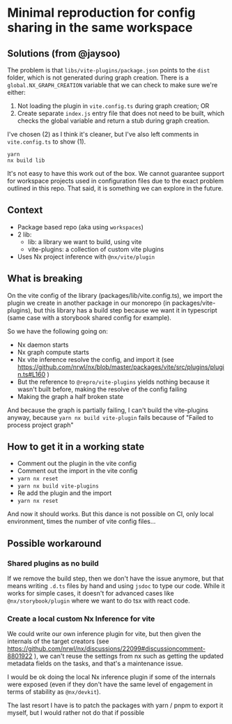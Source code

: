 # Minimal reproduction for config sharing in the same workspace

## Solutions (from @jaysoo)

The problem is that `libs/vite-plugins/package.json` points to the `dist` folder, which is not generated during graph creation. There is a `global.NX_GRAPH_CREATION` variable that we can check to make sure we're either:

1. Not loading the plugin in `vite.config.ts` during graph creation; OR
2. Create separate `index.js` entry file that does not need to be built, which checks the global variable and return a stub during graph creation.


I've chosen (2) as I think it's cleaner, but I've also left comments in `vite.config.ts` to show (1).


```shell
yarn
nx build lib
```

It's not easy to have this work out of the box. We cannot guarantee support for workspace projects used in configuration files due to the exact problem outlined in this repo. That said, it is something we can explore in the future.


## Context

- Package based repo (aka using `workspaces`)
- 2 lib:
  - lib: a library we want to build, using vite
  - vite-plugins: a collection of custom vite plugins
- Uses Nx project inference with `@nx/vite/plugin`

## What is breaking

On the vite config of the library (packages/lib/vite.config.ts), we import the plugin we create in another package in our monorepo (in packages/vite-plugins), but this library has a build step because we want it in typescript (same case with a storybook shared config for example).

So we have the following going on:

- Nx daemon starts
- Nx graph compute starts
- Nx vite inference resolve the config, and import it (see https://github.com/nrwl/nx/blob/master/packages/vite/src/plugins/plugin.ts#L160 )
- But the reference to `@repro/vite-plugins` yields nothing because it wasn't built before, making the resolve of the config failing
- Making the graph a half broken state

And because the graph is partially failing, I can't build the vite-plugins anyway, because `yarn nx build vite-plugin` fails because of "Failed to process project graph"

## How to get it in a working state

- Comment out the plugin in the vite config
- Comment out the import in the vite config
- `yarn nx reset`
- `yarn nx build vite-plugins`
- Re add the plugin and the import
- `yarn nx reset`

And now it should works. But this dance is not possible on CI, only local environment, times the number of vite config files...

## Possible workaround

### Shared plugins as no build

If we remove the build step, then we don't have the issue anymore, but that means writing `.d.ts` files by hand and using `jsdoc` to type our code. While it works for simple cases, it doesn't for advanced cases like `@nx/storybook/plugin` where we want to do tsx with react code.

### Create a local custom Nx Inference for vite

We could write our own inference plugin for vite, but then given the internals of the target creators (see https://github.com/nrwl/nx/discussions/22099#discussioncomment-8801922 ), we can't reuse the settings from nx such as getting the updated metadata fields on the tasks, and that's a maintenance issue.

I would be ok doing the local Nx inference plugin if some of the internals were exposed (even if they don't have the same level of engagement in terms of stability as `@nx/devkit`).

The last resort I have is to patch the packages with yarn / pnpm to export it myself, but I would rather not do that if possible
